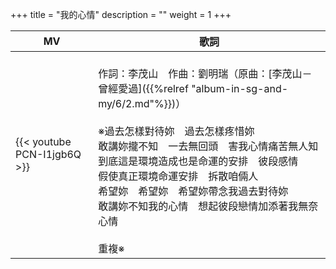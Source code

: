 +++
title = "我的心情"
description = ""
weight = 1
+++

MV  | 歌詞  
--------------|-------
{{< youtube PCN-I1jgb6Q >}}|<br/>作詞：李茂山　作曲：劉明瑞（原曲：[李茂山－曾經愛過]({{%relref "album-in-sg-and-my/6/2.md"%}})）<br/><br/>※過去怎樣對待妳　過去怎樣疼惜妳<br/>敢講妳攏不知　一去無回頭　害我心情痛苦無人知<br/>到底這是環境造成也是命運的安排　彼段感情<br/>假使真正環境命運安排　拆散咱倆人<br/>希望妳　希望妳　希望妳帶念我過去對待妳<br/>敢講妳不知我的心情　想起彼段戀情加添著我無奈心情<br/><br/>重複※